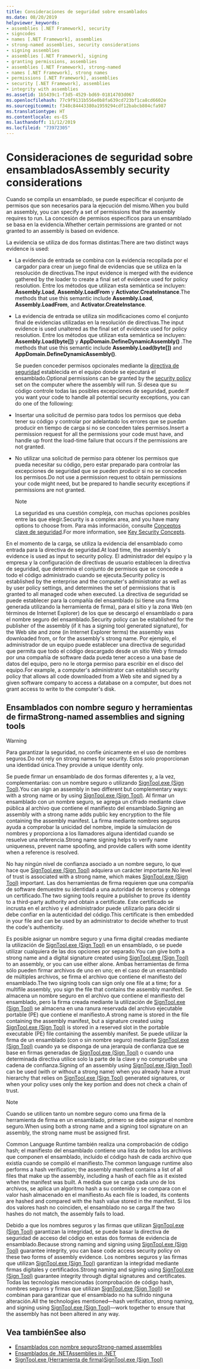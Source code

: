 ```yaml
---
title: Consideraciones de seguridad sobre ensamblados
ms.date: 08/20/2019
helpviewer_keywords:
- assemblies [.NET Framework], security
- signcodes
- names [.NET Framework], assemblies
- strong-named assemblies, security considerations
- signing assemblies
- assemblies [.NET Framework], signing
- granting permissions, assemblies
- assemblies [.NET Framework], strong-named
- names [.NET Framework], strong names
- permissions [.NET Framework], assemblies
- security [.NET Framework], assemblies
- integrity with assemblies
ms.assetid: 1b5439c1-f3d5-4529-bd69-01814703d067
ms.openlocfilehash: 77c9f9131b556e0b8fa639cd723bf1ca8cd6602e
ms.sourcegitcommit: f348c84443380a1959294cdf12babcb804cfa987
ms.translationtype: HT
ms.contentlocale: es-ES
ms.lasthandoff: 11/12/2019
ms.locfileid: "73972305"
---
```

# <a name="assembly-security-considerations"></a><span data-ttu-id="59c95-102">Consideraciones de seguridad sobre ensamblados</span><span class="sxs-lookup"><span data-stu-id="59c95-102">Assembly security considerations</span></span>
<span data-ttu-id="59c95-103">Cuando se compila un ensamblado, se puede especificar el conjunto de permisos que son necesarios para la ejecución del mismo.</span><span class="sxs-lookup"><span data-stu-id="59c95-103">When you build an assembly, you can specify a set of permissions that the assembly requires to run.</span></span> <span data-ttu-id="59c95-104">La concesión de permisos específicos para un ensamblado se basa en la evidencia.</span><span class="sxs-lookup"><span data-stu-id="59c95-104">Whether certain permissions are granted or not granted to an assembly is based on evidence.</span></span>  
  
 <span data-ttu-id="59c95-105">La evidencia se utiliza de dos formas distintas:</span><span class="sxs-lookup"><span data-stu-id="59c95-105">There are two distinct ways evidence is used:</span></span>  
  
- <span data-ttu-id="59c95-106">La evidencia de entrada se combina con la evidencia recopilada por el cargador para crear un juego final de evidencias que se utiliza en la resolución de directivas.</span><span class="sxs-lookup"><span data-stu-id="59c95-106">The input evidence is merged with the evidence gathered by the loader to create a final set of evidence used for policy resolution.</span></span> <span data-ttu-id="59c95-107">Entre los métodos que utilizan esta semántica se incluyen: **Assembly.Load**, **Assembly.LoadFrom** y **Activator.CreateInstance**.</span><span class="sxs-lookup"><span data-stu-id="59c95-107">The methods that use this semantic include **Assembly.Load**, **Assembly.LoadFrom**, and **Activator.CreateInstance**.</span></span>  
  
- <span data-ttu-id="59c95-108">La evidencia de entrada se utiliza sin modificaciones como el conjunto final de evidencias utilizadas en la resolución de directivas.</span><span class="sxs-lookup"><span data-stu-id="59c95-108">The input evidence is used unaltered as the final set of evidence used for policy resolution.</span></span> <span data-ttu-id="59c95-109">Entre los métodos que utilizan esta semántica se incluyen: **Assembly.Load(byte[])** y **AppDomain.DefineDynamicAssembly()** .</span><span class="sxs-lookup"><span data-stu-id="59c95-109">The methods that use this semantic include **Assembly.Load(byte[])** and **AppDomain.DefineDynamicAssembly()**.</span></span>  
  
  <span data-ttu-id="59c95-110">Se pueden conceder permisos opcionales mediante la [directiva de seguridad](../../framework/misc/code-access-security-basics.md) establecida en el equipo donde se ejecutará el ensamblado.</span><span class="sxs-lookup"><span data-stu-id="59c95-110">Optional permissions can be granted by the [security policy](../../framework/misc/code-access-security-basics.md) set on the computer where the assembly will run.</span></span> <span data-ttu-id="59c95-111">Si desea que su código controle todas las posibles excepciones de seguridad, puede:</span><span class="sxs-lookup"><span data-stu-id="59c95-111">If you want your code to handle all potential security exceptions, you can do one of the following:</span></span>  
  
- <span data-ttu-id="59c95-112">Insertar una solicitud de permiso para todos los permisos que deba tener su código y controlar por adelantado los errores que se puedan producir en tiempo de carga si no se conceden tales permisos.</span><span class="sxs-lookup"><span data-stu-id="59c95-112">Insert a permission request for all the permissions your code must have, and handle up front the load-time failure that occurs if the permissions are not granted.</span></span>  
  
- <span data-ttu-id="59c95-113">No utilizar una solicitud de permiso para obtener los permisos que pueda necesitar su código, pero estar preparado para controlar las excepciones de seguridad que se pueden producir si no se conceden los permisos.</span><span class="sxs-lookup"><span data-stu-id="59c95-113">Do not use a permission request to obtain permissions your code might need, but be prepared to handle security exceptions if permissions are not granted.</span></span>  
  
  > [!NOTE]
  > <span data-ttu-id="59c95-114">La seguridad es una cuestión compleja, con muchas opciones posibles entre las que elegir.</span><span class="sxs-lookup"><span data-stu-id="59c95-114">Security is a complex area, and you have many options to choose from.</span></span> <span data-ttu-id="59c95-115">Para más información, consulte [Conceptos clave de seguridad](../../standard/security/key-security-concepts.md).</span><span class="sxs-lookup"><span data-stu-id="59c95-115">For more information, see [Key Security Concepts](../../standard/security/key-security-concepts.md).</span></span>  
  
 <span data-ttu-id="59c95-116">En el momento de la carga, se utiliza la evidencia del ensamblado como entrada para la directiva de seguridad.</span><span class="sxs-lookup"><span data-stu-id="59c95-116">At load time, the assembly's evidence is used as input to security policy.</span></span> <span data-ttu-id="59c95-117">El administrador del equipo y la empresa y la configuración de directivas de usuario establecen la directiva de seguridad, que determina el conjunto de permisos que se concede a todo el código administrado cuando se ejecuta.</span><span class="sxs-lookup"><span data-stu-id="59c95-117">Security policy is established by the enterprise and the computer's administrator as well as by user policy settings, and determines the set of permissions that is granted to all managed code when executed.</span></span> <span data-ttu-id="59c95-118">La directiva de seguridad se puede establecer para la compañía del ensamblado (si tiene una firma generada utilizando la herramienta de firma), para el sitio y la zona Web (en términos de Internet Explorer) de los que se descargó el ensamblado o para el nombre seguro del ensamblado.</span><span class="sxs-lookup"><span data-stu-id="59c95-118">Security policy can be established for the publisher of the assembly (if it has a signing tool generated signature), for the Web site and zone (in Internet Explorer terms) the assembly was downloaded from, or for the assembly's strong name.</span></span> <span data-ttu-id="59c95-119">Por ejemplo, el administrador de un equipo puede establecer una directiva de seguridad que permita que todo el código descargado desde un sitio Web y firmado por una compañía de software dada pueda tener acceso a una base de datos del equipo, pero no le otorga permiso para escribir en el disco del equipo.</span><span class="sxs-lookup"><span data-stu-id="59c95-119">For example, a computer's administrator can establish security policy that allows all code downloaded from a Web site and signed by a given software company to access a database on a computer, but does not grant access to write to the computer's disk.</span></span>  
  
## <a name="strong-named-assemblies-and-signing-tools"></a><span data-ttu-id="59c95-120">Ensamblados con nombre seguro y herramientas de firma</span><span class="sxs-lookup"><span data-stu-id="59c95-120">Strong-named assemblies and signing tools</span></span>  

 > [!WARNING]
 > <span data-ttu-id="59c95-121">Para garantizar la seguridad, no confíe únicamente en el uso de nombres seguros.</span><span class="sxs-lookup"><span data-stu-id="59c95-121">Do not rely on strong names for security.</span></span> <span data-ttu-id="59c95-122">Estos solo proporcionan una identidad única.</span><span class="sxs-lookup"><span data-stu-id="59c95-122">They provide a unique identity only.</span></span>

 <span data-ttu-id="59c95-123">Se puede firmar un ensamblado de dos formas diferentes y, a la vez, complementarias: con un nombre seguro o utilizando [SignTool.exe (Sign Tool)](../../framework/tools/signtool-exe.md).</span><span class="sxs-lookup"><span data-stu-id="59c95-123">You can sign an assembly in two different but complementary ways: with a strong name or by using  [SignTool.exe (Sign Tool)](../../framework/tools/signtool-exe.md).</span></span> <span data-ttu-id="59c95-124">Al firmar un ensamblado con un nombre seguro, se agrega un cifrado mediante clave pública al archivo que contiene el manifiesto del ensamblado.</span><span class="sxs-lookup"><span data-stu-id="59c95-124">Signing an assembly with a strong name adds public key encryption to the file containing the assembly manifest.</span></span> <span data-ttu-id="59c95-125">La firma mediante nombres seguros ayuda a comprobar la unicidad del nombre, impide la simulación de nombres y proporciona a los llamadores alguna identidad cuando se resuelve una referencia.</span><span class="sxs-lookup"><span data-stu-id="59c95-125">Strong name signing helps to verify name uniqueness, prevent name spoofing, and provide callers with some identity when a reference is resolved.</span></span>  
  
 <span data-ttu-id="59c95-126">No hay ningún nivel de confianza asociado a un nombre seguro, lo que hace que [SignTool.exe (Sign Tool)](../../framework/tools/signtool-exe.md) adquiera un carácter importante.</span><span class="sxs-lookup"><span data-stu-id="59c95-126">No level of trust is associated with a strong name, which makes [SignTool.exe (Sign Tool)](../../framework/tools/signtool-exe.md) important.</span></span> <span data-ttu-id="59c95-127">Las dos herramientas de firma requieren que una compañía de software demuestre su identidad a una autoridad de terceros y obtenga un certificado.</span><span class="sxs-lookup"><span data-stu-id="59c95-127">The two signing tools require a publisher to prove its identity to a third-party authority and obtain a certificate.</span></span> <span data-ttu-id="59c95-128">Este certificado se incrusta en el archivo y el administrador puede utilizarlo para decidir si debe confiar en la autenticidad del código.</span><span class="sxs-lookup"><span data-stu-id="59c95-128">This certificate is then embedded in your file and can be used by an administrator to decide whether to trust the code's authenticity.</span></span>  
  
 <span data-ttu-id="59c95-129">Es posible asignar un nombre seguro y una firma digital creadas mediante la utilización de [SignTool.exe (Sign Tool)](../../framework/tools/signtool-exe.md) en un ensamblado, o se puede utilizar cualquiera de las dos opciones por separado.</span><span class="sxs-lookup"><span data-stu-id="59c95-129">You can give both a strong name and a digital signature created using [SignTool.exe (Sign Tool)](../../framework/tools/signtool-exe.md) to an assembly, or you can use either alone.</span></span> <span data-ttu-id="59c95-130">Ambas herramientas de firma sólo pueden firmar archivos de uno en uno; en el caso de un ensamblado de múltiples archivos, se firma el archivo que contiene el manifiesto del ensamblado.</span><span class="sxs-lookup"><span data-stu-id="59c95-130">The two signing tools can sign only one file at a time; for a multifile assembly, you sign the file that contains the assembly manifest.</span></span> <span data-ttu-id="59c95-131">Se almacena un nombre seguro en el archivo que contiene el manifiesto del ensamblado, pero la firma creada mediante la utilización de [SignTool.exe (Sign Tool)](../../framework/tools/signtool-exe.md) se almacena en una ranura reservada del archivo ejecutable portable (PE) que contiene el manifiesto.</span><span class="sxs-lookup"><span data-stu-id="59c95-131">A strong name is stored in the file containing the assembly manifest, but a signature created using [SignTool.exe (Sign Tool)](../../framework/tools/signtool-exe.md) is stored in a reserved slot in the portable executable (PE) file containing the assembly manifest.</span></span> <span data-ttu-id="59c95-132">Se puede utilizar la firma de un ensamblado (con o sin nombre seguro) mediante [SignTool.exe (Sign Tool)](../../framework/tools/signtool-exe.md) cuando ya se disponga de una jerarquía de confianza que se base en firmas generadas de [SignTool.exe (Sign Tool)](../../framework/tools/signtool-exe.md) o cuando una determinada directiva utilice solo la parte de la clave y no compruebe una cadena de confianza.</span><span class="sxs-lookup"><span data-stu-id="59c95-132">Signing of an assembly using [SignTool.exe (Sign Tool)](../../framework/tools/signtool-exe.md) can be used (with or without a strong name) when you already have a trust hierarchy that relies on [SignTool.exe (Sign Tool)](../../framework/tools/signtool-exe.md) generated signatures, or when your policy uses only the key portion and does not check a chain of trust.</span></span>  
  
> [!NOTE]
> <span data-ttu-id="59c95-133">Cuando se utilicen tanto un nombre seguro como una firma de la herramienta de firma en un ensamblado, primero se debe asignar el nombre seguro.</span><span class="sxs-lookup"><span data-stu-id="59c95-133">When using both a strong name and a signing tool signature on an assembly, the strong name must be assigned first.</span></span>  
  
 <span data-ttu-id="59c95-134">Common Language Runtime también realiza una comprobación de código hash; el manifiesto del ensamblado contiene una lista de todos los archivos que componen el ensamblado, incluido el código hash de cada archivo que existía cuando se compiló el manifiesto.</span><span class="sxs-lookup"><span data-stu-id="59c95-134">The common language runtime also performs a hash verification; the assembly manifest contains a list of all files that make up the assembly, including a hash of each file as it existed when the manifest was built.</span></span> <span data-ttu-id="59c95-135">A medida que se carga cada uno de los archivos, se aplica un algoritmo hash a su contenido y se compara con el valor hash almacenado en el manifiesto.</span><span class="sxs-lookup"><span data-stu-id="59c95-135">As each file is loaded, its contents are hashed and compared with the hash value stored in the manifest.</span></span> <span data-ttu-id="59c95-136">Si los dos valores hash no coinciden, el ensamblado no se carga.</span><span class="sxs-lookup"><span data-stu-id="59c95-136">If the two hashes do not match, the assembly fails to load.</span></span>  
  
 <span data-ttu-id="59c95-137">Debido a que los nombres seguros y las firmas que utilizan [SignTool.exe (Sign Tool)](../../framework/tools/signtool-exe.md) garantizan la integridad, se puede basar la directiva de seguridad de acceso del código en estas dos formas de evidencia de ensamblado.</span><span class="sxs-lookup"><span data-stu-id="59c95-137">Because strong naming and signing using [SignTool.exe (Sign Tool)](../../framework/tools/signtool-exe.md) guarantee integrity, you can base code access security policy on these two forms of assembly evidence.</span></span> <span data-ttu-id="59c95-138">Los nombres seguros y las firmas que utilizan [SignTool.exe (Sign Tool)](../../framework/tools/signtool-exe.md) garantizan la integridad mediante firmas digitales y certificados.</span><span class="sxs-lookup"><span data-stu-id="59c95-138">Strong naming and signing using [SignTool.exe (Sign Tool)](../../framework/tools/signtool-exe.md) guarantee integrity through digital signatures and certificates.</span></span> <span data-ttu-id="59c95-139">Todas las tecnologías mencionadas (comprobación de código hash, nombres seguros y firmas que utilizan [SignTool.exe (Sign Tool)](../../framework/tools/signtool-exe.md)) se combinan para garantizar que el ensamblado no ha sufrido ninguna alteración.</span><span class="sxs-lookup"><span data-stu-id="59c95-139">All the technologies mentioned—hash verification, strong naming, and signing using [SignTool.exe (Sign Tool)](../../framework/tools/signtool-exe.md)—work together to ensure that the assembly has not been altered in any way.</span></span>  
  
## <a name="see-also"></a><span data-ttu-id="59c95-140">Vea también</span><span class="sxs-lookup"><span data-stu-id="59c95-140">See also</span></span>

- [<span data-ttu-id="59c95-141">Ensamblados con nombre seguro</span><span class="sxs-lookup"><span data-stu-id="59c95-141">Strong-named assemblies</span></span>](strong-named.md)
- [<span data-ttu-id="59c95-142">Ensamblados de .NET</span><span class="sxs-lookup"><span data-stu-id="59c95-142">Assemblies in .NET</span></span>](index.md)
- [<span data-ttu-id="59c95-143">SignTool.exe (Herramienta de firma)</span><span class="sxs-lookup"><span data-stu-id="59c95-143">SignTool.exe (Sign Tool)</span></span>](../../framework/tools/signtool-exe.md)
